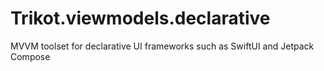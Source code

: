 # Trikot.viewmodels.declarative
MVVM toolset for declarative UI frameworks such as SwiftUI and Jetpack Compose
